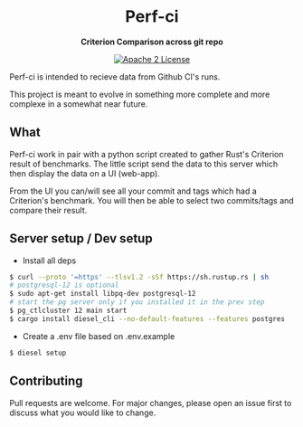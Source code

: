 <div align="center">
  <h1>Perf-ci</h1>
  <p>
    <strong>Criterion Comparison across git repo</strong>
  </p>
  <p>

[![Apache 2 License](https://img.shields.io/badge/license-Apache%202-blue.svg)](LICENSE)

  </p>
</div>

Perf-ci is intended to recieve data from Github CI's runs.

This project is meant to evolve in something more complete and more complexe in a somewhat near future.

What
--------------------------

Perf-ci work in pair with a python script created to gather Rust's Criterion result of benchmarks. The little script send the data to this server which then display the data on a UI (web-app).

From the UI you can/will see all your commit and tags which had a Criterion's benchmark. You will then be able to select two commits/tags and compare their result.

Server setup / Dev setup
--------------------------

- Install all deps
```bash
$ curl --proto '=https' --tlsv1.2 -sSf https://sh.rustup.rs | sh
# postgresql-12 is optional
$ sudo apt-get install libpq-dev postgresql-12
# start the pg server only if you installed it in the prev step
$ pg_ctlcluster 12 main start
$ cargo install diesel_cli --no-default-features --features postgres
```

- Create a .env file based on .env.example
```bash
$ diesel setup
```

Contributing
--------------------------

Pull requests are welcome. For major changes, please open an issue first to discuss what you would like to change.